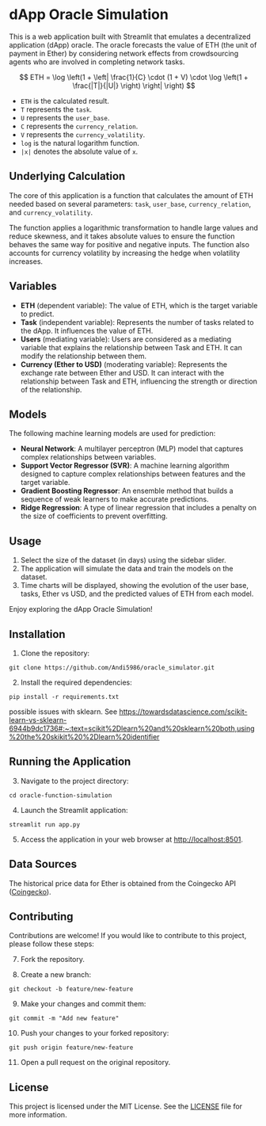 # dApp Oracle Simulation
This is a web application built with Streamlit that emulates a decentralized application (dApp) oracle. The oracle forecasts the value of ETH (the unit of payment in Ether) by considering network effects from crowdsourcing agents who are involved in completing network tasks. 

$$
ETH = \log \left(1 + \left| \frac{1}{C} \cdot (1 + V) \cdot \log \left(1 + \frac{|T|}{|U|} \right) \right| \right)
$$

- `ETH` is the calculated result.
- `T` represents the `task`.
- `U` represents the `user_base`.
- `C` represents the `currency_relation`.
- `V` represents the `currency_volatility`.
- `log` is the natural logarithm function.
- `|x|` denotes the absolute value of `x`.

## Underlying Calculation

The core of this application is a function that calculates the amount of ETH needed based on several parameters: `task`, `user_base`, `currency_relation`, and `currency_volatility`.

The function applies a logarithmic transformation to handle large values and reduce skewness, and it takes absolute values to ensure the function behaves the same way for positive and negative inputs. The function also accounts for currency volatility by increasing the hedge when volatility increases.

## Variables

- **ETH** (dependent variable): The value of ETH, which is the target variable to predict.
- **Task** (independent variable): Represents the number of tasks related to the dApp. It influences the value of ETH.
- **Users** (mediating variable): Users are considered as a mediating variable that explains the relationship between Task and ETH. It can modify the relationship between them.
- **Currency (Ether to USD)** (moderating variable): Represents the exchange rate between Ether and USD. It can interact with the relationship between Task and ETH, influencing the strength or direction of the relationship.

## Models

The following machine learning models are used for prediction:

- **Neural Network**: A multilayer perceptron (MLP) model that captures complex relationships between variables.
- **Support Vector Regressor (SVR)**: A machine learning algorithm designed to capture complex relationships between features and the target variable.
- **Gradient Boosting Regressor**: An ensemble method that builds a sequence of weak learners to make accurate predictions.
- **Ridge Regression**: A type of linear regression that includes a penalty on the size of coefficients to prevent overfitting.

## Usage

1. Select the size of the dataset (in days) using the sidebar slider.
2. The application will simulate the data and train the models on the dataset.
3. Time charts will be displayed, showing the evolution of the user base, tasks, Ether vs USD, and the predicted values of ETH from each model.

Enjoy exploring the dApp Oracle Simulation!

## Installation

1. Clone the repository:

```
git clone https://github.com/Andi5986/oracle_simulator.git
```

2. Install the required dependencies:

```
pip install -r requirements.txt
```

possible issues with sklearn. See https://towardsdatascience.com/scikit-learn-vs-sklearn-6944b9dc1736#:~:text=scikit%2Dlearn%20and%20sklearn%20both,using%20the%20skikit%20%2Dlearn%20identifier

## Running the Application

3. Navigate to the project directory:

```
cd oracle-function-simulation
```

4. Launch the Streamlit application:

```
streamlit run app.py
```

5. Access the application in your web browser at [http://localhost:8501](http://localhost:8501).

## Data Sources

The historical price data for Ether is obtained from the Coingecko API ([Coingecko](https://coingecko.com/)).

## Contributing

Contributions are welcome! If you would like to contribute to this project, please follow these steps:

7. Fork the repository.

8. Create a new branch:

```
git checkout -b feature/new-feature
```

9. Make your changes and commit them:

```
git commit -m "Add new feature"
```

10. Push your changes to your forked repository:

```
git push origin feature/new-feature
```

11. Open a pull request on the original repository.

## License

This project is licensed under the MIT License. See the [LICENSE](LICENSE) file for more information.